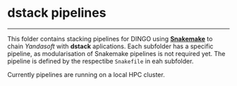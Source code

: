 # dstack pipelines
----

This folder contains stacking pipelines for DINGO using __[Snakemake](https://github.com/snakemake/snakemake)__ to chain _Yandasoft_ with __dstack__ aplications. Each subfolder has a specific pipeline, as modularisation of Snakemake pipelines is not required yet. The pipeline is defined by the respectibe ``Snakefile`` in eah subfolder.

Currently pipelines are running on a local HPC cluster.
